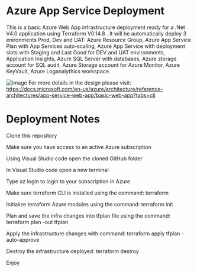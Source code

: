 # Azure App Service Deployment
This is a basic Azure Web App infrastructure deployment ready for a .Net V4.0 application using Terraform V0.14.8 . It will be automatically deploy 3 enironments Prod, Dev and UAT:
Azure Resource Group,
Azure App Service Plan with App Services auto-scaling,
Azure App Service with deployment slots with Staging and Last Good for DEV and UAT environments,
Application Insights,
Azure SQL Server with databases,
Azure storage account for SQL audit,
Azure Storage account for Azure Monitor,
Azure KeyVault,
Azure Loganalythics workspace.

![image](https://user-images.githubusercontent.com/81716894/113217161-6a77d800-9275-11eb-98bf-8dd0e4a9160a.png)
For more details in the design please visit: https://docs.microsoft.com/en-us/azure/architecture/reference-architectures/app-service-web-app/basic-web-app?tabs=cli

# Deployment Notes

Clone this repository

Make sure you have access to an active Azure subscription

Using Visual Studio code open the cloned GitHub folder

In Visual Studio code open a new terminal

Type az login to login to your subscription in Azure 

Make sure terraform CLI is installed using the command:    terraform

Initialize terraform Azure modules using the command:    terraform init

Plan and save the infra changes into tfplan file using the command:    terraform plan -out tfplan

Apply the infrastructure changes with command:    terraform apply tfplan -auto-approve

Destroy the infrastructure deployed:    terraform destroy 

Enjoy





